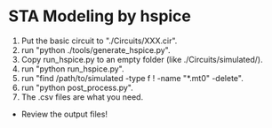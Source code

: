 # STA Modeling by hspice

1. Put the basic circuit to "./Circuits/XXX.cir".
1. run "python ./tools/generate_hspice.py".
2. Copy run_hspice.py to an empty folder (like ./Circuits/simulated/).
3. run "python run_hspice.py".
4. run "find /path/to/simulated -type f ! -name "*.mt0" -delete".
5. run "python post_process.py".
6. The .csv files are what you need.

* Review the output files!
